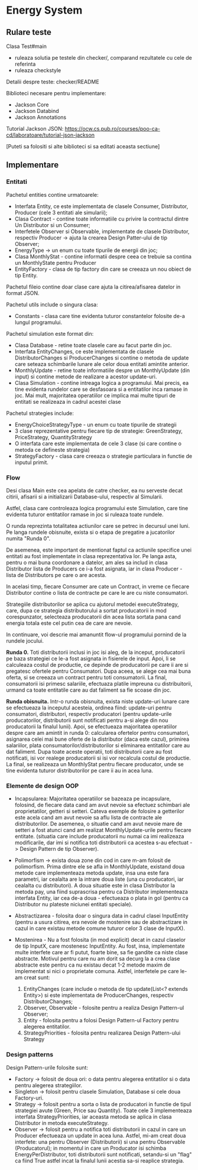 # Energy System

## Rulare teste

Clasa Test#main
  * ruleaza solutia pe testele din checker/, comparand rezultatele cu cele de referinta
  * ruleaza checkstyle

Detalii despre teste: checker/README

Biblioteci necesare pentru implementare:
* Jackson Core 
* Jackson Databind 
* Jackson Annotations

Tutorial Jackson JSON: 
<https://ocw.cs.pub.ro/courses/poo-ca-cd/laboratoare/tutorial-json-jackson>

[Puteti sa folositi si alte biblioteci si sa editati aceasta sectiune]

## Implementare

### Entitati

Pachetul entities contine urmatoarele:
 - Interfata Entity, ce este implementata de clasele Consumer, Distributor,
   Producer (cele 3 entitati ale simularii);
 - Clasa Contract - contine toate informatiile cu privire la contractul
 dintre Un Distributor si un Consumer;  
 - Interfetele Observer si Observable, implementate de clasele Distributor,
   respectiv Producer -> ajuta la crearea Design Patter-ului de tip Observer;
 - EnergyType -> un enum cu toate tipurile de energii din joc;
 - Clasa MonthlyStat - contine informatii despre ceea ce trebuie sa contina un
   MonthlyState pentru Producer
 - EntityFactory - clasa de tip factory din care se creeaza un nou obiect de tip
   Entity.

Pachetul fileio contine doar clase care ajuta la citirea/afisarea datelor
  in format JSON.

Pachetul utils include o singura clasa:
- Constants - clasa care tine evidenta tuturor constantelor folosite de-a
  lungul programului.

Pachetul simulation este format din:
- Clasa Database - retine toate clasele care au facut parte din joc.
- Interfata EntityChanges, ce este implementata de clasele DistributorChanges
  si ProducerChanges si contine o metoda de update care seteaza schimbarile
  lunare ale celor doua entitati amintite anterior.
- MonthlyUpdate - retine toate informatiile despre un MonthlyUpdate (din input)
  si contine metode de realizare a acestor update-uri.
- Clasa Simulation - contine intreaga logica a programului. Mai precis, ea tine
  evidenta rundelor care se desfasoara si a entitatilor inca ramase in joc.
  Mai mult, majoritatea operatiilor ce implica mai multe tipuri de entitati se
  realizeaza in cadrul acestei clase

Pachetul strategies include:
- EnergyChoiceStrategyType - un enum cu toate tipurile de strategii
- 3 clase reprezentative pentru fiecare tip de strategie: GreenStrategy,
PriceStrategy, QuantityStrategy
- O interfata care este implementata de cele 3 clase (si care contine
  o metoda ce defineste strategia)
- StrategyFactory - clasa care creeaza o strategie particulara in functie
de inputul primit.


### Flow

Desi clasa Main este cea apelata de catre checker, ea nu serveste decat
citirii, afisarii si a initializarii Database-ului, respectiv al Simularii.

Astfel, clasa care controleaza logica programului este Simulation, care tine
evidenta tuturor entitatilor ramase in joc si ruleaza toate rundele.

O runda reprezinta totalitatea actiunilor care se petrec in decursul unei luni.
Pe langa rundele obisnuite, exista si o etapa de pregatire a jucatorilor numita
"Runda 0".

De asemenea, este important de mentionat faptul ca actiunile specifice unei
entitati au fost implementate in clasa reprezentativa lor. Pe langa asta,
pentru o mai buna coordonare a datelor, am ales sa includ in clasa Distributor
lista de Producers ce i-a fost asignata, iar in clasa Producer - lista de
Distributors pe care o are acesta.

In acelasi timp, fiecare Consumer are cate un Contract, in vreme ce fiecare
Distributor contine o lista de contracte pe care le are cu niste consumatori.

Strategiile distributorilor se aplica cu ajutorul metodei executeStrategy,
care, dupa ce strategia distributorului a sortat producatorii in mod
corespunzator, selecteaza producatorii din acea lista sortata pana cand
energia totala este cel putin cea de care are nevoie.

In continuare, voi descrie mai amanuntit flow-ul programului pornind
de la rundele jocului.

**Runda 0.** Toti distributorii inclusi in joc isi aleg, de la inceput, producatorii pe
baza strategiei ce le-a fost asignata in fisierele de input. Apoi, li se
calculeaza costul de productie, ce depinde de producatorii pe care ii are si
pregatesc ofertele pentru Consumatori. Dupa aceea, se alege cea mai buna oferta,
si se creeaza un contract pentru toti consumatorii. La final, consumatorii isi
primesc salariile, efectuaza platile impreuna cu distribuitorii, urmand ca 
toate entitatile care au dat faliment sa fie scoase din joc.

**Runda obisnuita.** Intr-o runda obisnuita, exista niste update-uri lunare care se efectueaza la
inceputul acesteia, ordinea fiind: update-uri pentru consumatori, distributori,
respectiv producatori (pentru update-urile producatorilor, distributorii sunt 
notificati pentru a-si alege din nou producatorii la finalul lunii). 
Apoi, se efectueaza majoritatea operatiilor despre care am amintit in runda 0:
calcularea ofertelor pentru consumatori, asignarea celei mai bune oferte de
la distributor (daca este cazul), primirea salariilor, plata
consumatorilor/distributorilor si eliminarea entitatilor care au dat faliment.
Dupa toate aceste operatii, toti distributorii care au fost notificati, isi
vor realege producatorii si isi vor recalcula costul de productie. La final,
se realizeaza un MonthlyStat pentru fiecare producator, unde se tine evidenta
tuturor distributorilor pe care ii au in acea luna.  
  
### Elemente de design OOP

* Incapsularea: Majoritatea operatiilor se bazeaza pe incapsulare, folosind,
de fiecare data cand am avut nevoie sa efectuez schimbari ale proprietatilor,
getteri si setteri. Cateva exemple de folosire a getterilor este acela cand am
avut nevoie sa aflu lista de contracte ale distributorilor. De asemenea, o
situatie cand am avut nevoie mare de setteri a fost atunci cand am realizat
MonthlyUpdate-urile pentru fiecare entitate. (situatia care include producatorii
nu numai ca imi realizeaza modificarile, dar imi si notifica toti distributorii
ca acestea s-au efectuat -> Design Pattern de tip Observer).

* Polimorfism -> exista doua zone din cod in care m-am folosit de polimorfism.
Prima dintre ele se afla in MonthlyUpdate, existand doua metode care
implementeaza metoda update, insa una este fara parametri, iar cealalta are la
intrare doua liste (una cu producatori, iar cealalta cu distributori). A doua
situatie este in clasa Distributor la metoda pay, una fiind suprascrisa pentru
ca Distributor implementeaza interfata Entity, iar cea de-a doua - efectueaza
o plata in gol (pentru ca Distributor nu plateste niciunei entitati speciale).

* Abstractizarea - folosita doar o singura data in cadrul clasei InputEntity
(pentru a usura citirea, era nevoie de mostenire sau de abstractizare in cazul
in care existau metode comune tuturor celor 3 clase de InputX).

* Mostenirea - Nu a fost folosita (in mod explicit) decat in cazul claselor
de tip InputX, care mostenesc InputEntity. Au fost, insa, implementate multe
interfete care ar fi putut, foarte bine, sa fie gandite ca niste clase
abstracte. Motivul pentru care nu am dorit sa decurg la a crea clase abstracte
este pentru ca nu existau decat 1-2 metode maxim de implementat si nici o
proprietate comuna. Astfel, interfetele pe care le-am creat sunt: 
  1. EntityChanges (care include o metoda de tip update(List<? extends Entity>)
     si este implementata de ProducerChanges, respectiv DistributorChanges;
  2. Observer, Observable - folosite pentru a realiza Design Pattern-ul Observer;
  3. Entity - folosita pentru a folosi Design Pattern-ul Factory pentru alegerea
  entitatilor.
  4. StrategyPriorities - folosita pentru realizarea Design Pattern-ului Strategy   
     
### Design patterns

Design Pattern-urile folosite sunt:
- Factory -> folosit de doua ori: o data pentru alegerea entitatilor si o data
pentru alegerea strategiilor.  
- Singleton -> folosit pentru clasele Simulation, Database si cele doua
Factory-uri.  
- Strategy -> folosit pentru a sorta o lista de producatori in functie de tipul
strategiei avute (Green, Price sau Quantity). Toate cele 3 implementeaza
interfata StrategyPriorities, iar aceasta metoda se aplica in clasa Distributor
in metoda executeStrategy.
- Observer -> folosit pentru a notifica toti distributorii in cazul in care un
Producer efectueaza un update in acea luna. Astfel, mi-am creat doua interfete:
una pentru Observer (Distributorii) si una pentru Observable (Producatorul); in
momentul in care un Producator isi schimba EnergyPerDistributor, toti
distributorii sunt notificati, setandu-si un "flag" ca fiind True astfel incat
la finalul lunii acestia sa-si reaplice strategia.
